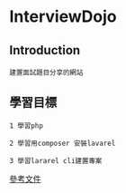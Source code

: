 # InterviewDojo

## Introduction

    建置面試題目分享的網站

## 學習目標

    1 學習php

    2 學習用composer 安裝lavarel
   
    3 學習lararel cli建置專案

[參考文件](https://ithelp.ithome.com.tw/articles/10213294)
